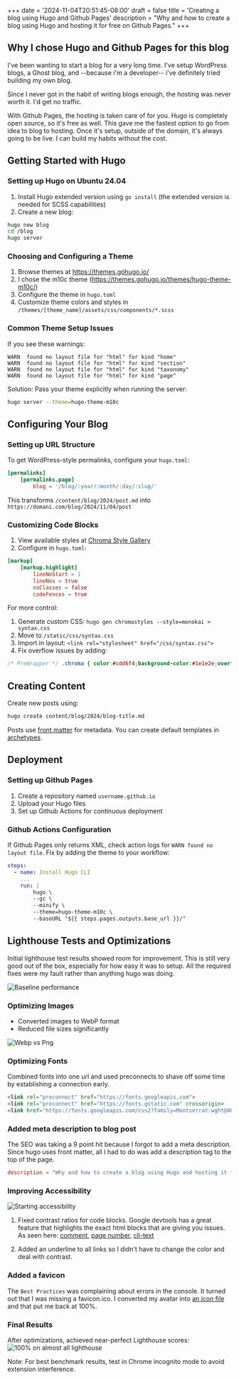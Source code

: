 +++
date = '2024-11-04T20:51:45-08:00'
draft = false
title = 'Creating a blog using Hugo and Github Pages'
description = "Why and how to create a blog using Hugo and hosting it for free on Github Pages."
+++

## Why I chose Hugo and Github Pages for this blog

I've been wanting to start a blog for a very long time. I've setup WordPress blogs, a Ghost blog, and --because i'm a developer-- i've definitely tried building my own blog. 

Since I never got in the habit of writing blogs enough, the hosting was never worth it. I'd get no traffic. 

With Github Pages, the hosting is taken care of for you. Hugo is completely open source, so it's free as well. This gave me the fastest option to go from idea to blog to hosting. Once it's setup, outside of the domain, it's always going to be live. I can build my habits without the cost.

## Getting Started with Hugo

### Setting up Hugo on Ubuntu 24.04

1. Install Hugo extended version using `go install` (the extended version is needed for SCSS capabilities)
2. Create a new blog:
```bash
hugo new blog
cd /blog
hugo server
```

### Choosing and Configuring a Theme

1. Browse themes at https://themes.gohugo.io/
2. I chose the m10c theme (https://themes.gohugo.io/themes/hugo-theme-m10c/)
3. Configure the theme in `hugo.toml`
4. Customize theme colors and styles in `/themes/[theme_name]/assets/css/components/*.scss`

### Common Theme Setup Issues

If you see these warnings:
```text
WARN  found no layout file for "html" for kind "home"
WARN  found no layout file for "html" for kind "section"
WARN  found no layout file for "html" for kind "taxonomy"
WARN  found no layout file for "html" for kind "page"
```
Solution: Pass your theme explicitly when running the server:
```bash
hugo server --theme=hugo-theme-m10c
```

## Configuring Your Blog

### Setting up URL Structure

To get WordPress-style permalinks, configure your `hugo.toml`:
```toml
[permalinks]
    [permalinks.page]
        blog = '/blog/:year/:month/:day/:slug/'
```
This transforms `/content/blog/2024/post.md` into `https://domani.com/blog/2024/11/04/post`

### Customizing Code Blocks

1. View available styles at [Chroma Style Gallery](https://xyproto.github.io/splash/docs/)
2. Configure in `hugo.toml`:
```toml
[markup]
    [markup.highlight]
        lineNoStart = 1
        lineNos = true
        noClasses = false
        codeFences = true
```

For more control:
1. Generate custom CSS: `hugo gen chromastyles --style=monokai > syntax.css`
2. Move to `/static/css/syntax.css`
3. Import in layout: `<link rel="stylesheet" href="/css/syntax.css">`
4. Fix overflow issues by adding:
```css
/* PreWrapper */ .chroma { color:#cdd6f4;background-color:#1e1e2e;overflow:auto; }
```

## Creating Content

Create new posts using:
```bash
hugo create content/blog/2024/blog-title.md
```
Posts use [front matter](https://gohugo.io/content-management/front-matter/) for metadata. You can create default templates in [archetypes](https://gohugo.io/content-management/archetypes/).

## Deployment

### Setting up Github Pages

1. Create a repository named `username.github.io`
2. Upload your Hugo files
3. Set up Github Actions for continuous deployment

### Github Actions Configuration

If Github Pages only returns XML, check action logs for `WARN found no layout file`. Fix by adding the theme to your workflow:
```yaml
steps:
  - name: Install Hugo CLI
    ...
    run: |
        hugo \
        --gc \
        --minify \
        --theme=hugo-theme-m10c \
        --baseURL "${{ steps.pages.outputs.base_url }}/"
```

## Lighthouse Tests and Optimizations

Initial lighthouse test results showed room for improvement. This is still very good out of the box, especially for how easy it was to setup. All the required fixes were my fault rather than anything hugo was doing. 

![Baseline performance](/images/github-pages-performance.webp)

### Optimizing Images 
- Converted images to WebP format
- Reduced file sizes significantly

![Webp vs Png](/images/webp-vs-png-filesize.webp)

### Optimizing Fonts
Combined fonts into one url and used preconnects to shave off some time by establishing a connection early.
```html
<link rel="preconnect" href="https://fonts.googleapis.com">
<link rel="preconnect" href="https://fonts.gstatic.com" crossorigin>
<link href="https://fonts.googleapis.com/css2?family=Montserrat:wght@400;700&family=JetBrains+Mono:ital,wght@0,100..800;1,100..800&display=swap" rel="stylesheet">
```

### Added meta description to blog post
The SEO was taking a 9 point hit because I forgot to add a meta description. Since hugo uses front matter, all I had to do was add a description tag to the top of the page.
```toml
description = "Why and how to create a blog using Hugo and hosting it for free on Github Pages."
```

### Improving Accessibility

![Starting accessibility](/images/contract-accessibility.webp)

1. Fixed contrast ratios for code blocks. Google devtools has a great feature that highlights the exact html blocks that are giving you issues. As seen here: [comment](/images/comment.webp), [page number](/images/page-number.webp), [cli-text](/images/cli-text.webp)

2. Added an underline to all links so I didn't have to change the color and deal with contrast.

### Added a favicon

The `Best Practices` was complaining about errors in the console. It turned out that I was missing a favicon.ico. I converted my avatar into [an icon file](https://cloudconvert.com/) and that put me back at 100%. 

### Final Results
After optimizations, achieved near-perfect Lighthouse scores:
![100% on almost all lighthouse](/images/100-pct-lighthouse.webp)

Note: For best benchmark results, test in Chrome incognito mode to avoid extension interference.